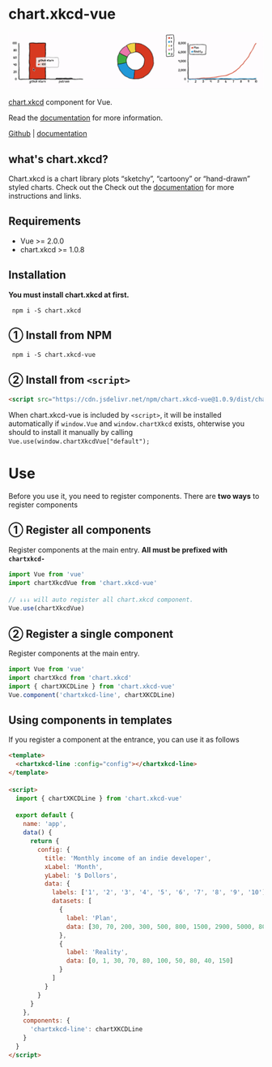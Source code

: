 # chart.xkcd-vue

[![](https://raw.githubusercontent.com/timqian/images/master/20190819131226.gif)](https://shiyiya.github.io/chart.xkcd-vue/)

[chart.xkcd](https://timqian.com/chart.xkcd/) component for Vue.

Read the [documentation](https://shiyiya.github.io/chart.xkcd-vue/) for more information.

[Github](https://github.com/shiyiya/chart.xkcd-vue) | [documentation](https://shiyiya.github.io/chart.xkcd-vue/)

## what's chart.xkcd?

Chart.xkcd is a chart library plots “sketchy”, “cartoony” or “hand-drawn” styled charts. Check out the Check out the [documentation](https://timqian.com/chart.xkcd/) for more instructions and links.

## Requirements

- Vue >= 2.0.0
- chart.xkcd >= 1.0.8

## Installation

**You must install chart.xkcd at first.**

```shell
 npm i -S chart.xkcd
```

## ① Install from NPM

```shell
 npm i -S chart.xkcd-vue
```

## ② Install from `<script>`

```html
<script src="https://cdn.jsdelivr.net/npm/chart.xkcd-vue@1.0.9/dist/chart.xkcd-vue.min.js"></script>
 ```

When chart.xkcd-vue is included by `<script>`, it will be installed automatically if `window.Vue` and `window.chartXkcd` exists, ohterwise you should to install it manually by calling `Vue.use(window.chartXkcdVue["default");`

# Use

Before you use it, you need to register components.
There are **two ways** to register components

## ① Register all components

Register components at the main entry.
**All must be prefixed with `chartxkcd-`**

```js
import Vue from 'vue'
import chartXkcdVue from 'chart.xkcd-vue'

// ↓↓↓ will auto register all chart.xkcd component.
Vue.use(chartXkcdVue)
````

## ② Register a single component

Register components at the main entry.

```js
import Vue from 'vue'
import chartXkcd from 'chart.xkcd'
import { chartXKCDLine } from 'chart.xkcd-vue'
Vue.component('chartxkcd-line', chartXKCDLine)
```

## Using components in templates

If you register a component at the entrance, you can use it as follows

```html
<template>
  <chartxkcd-line :config="config"></chartxkcd-line>
</template>

<script>
  import { chartXKCDLine } from 'chart.xkcd-vue'

  export default {
    name: 'app',
    data() {
      return {
        config: {
          title: 'Monthly income of an indie developer',
          xLabel: 'Month',
          yLabel: '$ Dollors',
          data: {
            labels: ['1', '2', '3', '4', '5', '6', '7', '8', '9', '10'],
            datasets: [
              {
                label: 'Plan',
                data: [30, 70, 200, 300, 500, 800, 1500, 2900, 5000, 8000]
              },
              {
                label: 'Reality',
                data: [0, 1, 30, 70, 80, 100, 50, 80, 40, 150]
              }
            ]
          }
        }
      }
    },
    components: {
      'chartxkcd-line': chartXKCDLine
    }
  }
</script>
```
